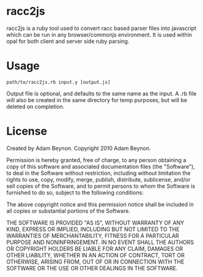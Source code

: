 racc2js
=======

racc2js is a ruby tool used to convert racc based parser files into javascript
which can be run in any browser/commonjs environment. It is used within opal for
both client and server side ruby parsing.

Usage
=====

    path/to/racc2js.rb input.y [output.js]
    
Output file is optional, and defaults to the same name as the input. A .rb file
will also be created in the same directory for temp purposes, but will be
deleted on completion.

License
=======

Created by Adam Beynon.
Copyright 2010 Adam Beynon.

Permission is hereby granted, free of charge, to any person obtaining a copy
of this software and associated documentation files (the "Software"), to deal
in the Software without restriction, including without limitation the rights
to use, copy, modify, merge, publish, distribute, sublicense, and/or sell
copies of the Software, and to permit persons to whom the Software is
furnished to do so, subject to the following conditions:

The above copyright notice and this permission notice shall be included in
all copies or substantial portions of the Software.

THE SOFTWARE IS PROVIDED "AS IS", WITHOUT WARRANTY OF ANY KIND, EXPRESS OR
IMPLIED, INCLUDING BUT NOT LIMITED TO THE WARRANTIES OF MERCHANTABILITY,
FITNESS FOR A PARTICULAR PURPOSE AND NONINFRINGEMENT. IN NO EVENT SHALL THE
AUTHORS OR COPYRIGHT HOLDERS BE LIABLE FOR ANY CLAIM, DAMAGES OR OTHER
LIABILITY, WHETHER IN AN ACTION OF CONTRACT, TORT OR OTHERWISE, ARISING FROM,
OUT OF OR IN CONNECTION WITH THE SOFTWARE OR THE USE OR OTHER DEALINGS IN
THE SOFTWARE.
